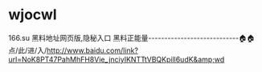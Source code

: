 # wjocwl
166.su 黑料地址网页版,隐秘入口 黑料正能量----------------------------🏠🏠点/此/进/入/http://www.baidu.com/link?url=NoK8PT47PahMhFH8Vie_jnciyIKNTTtVBQKpill6udK&amp;wd
